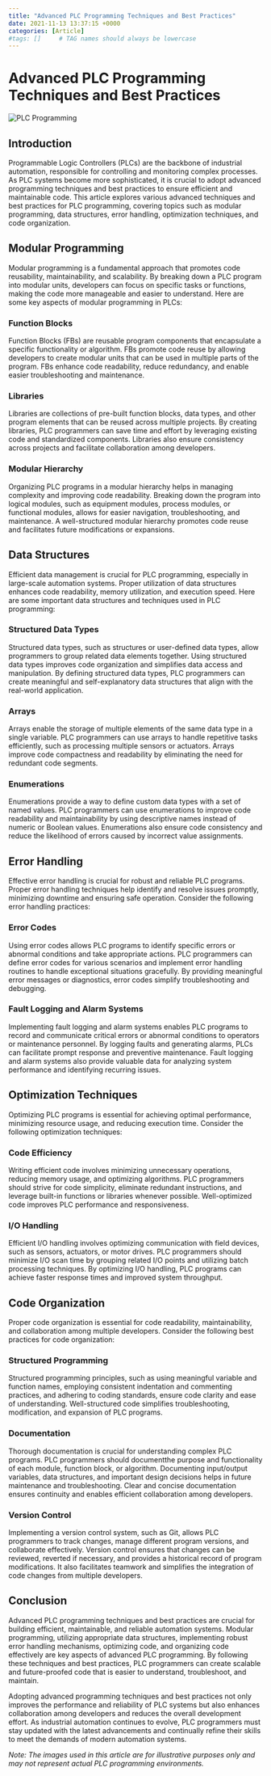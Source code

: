 ```yaml
---
title: "Advanced PLC Programming Techniques and Best Practices"
date: 2021-11-13 13:37:15 +0000
categories: [Article]
#tags: []     # TAG names should always be lowercase
---
```


# Advanced PLC Programming Techniques and Best Practices

![PLC Programming](https://example.com/plc-programming.jpg)

## Introduction

Programmable Logic Controllers (PLCs) are the backbone of industrial automation, responsible for controlling and monitoring complex processes. As PLC systems become more sophisticated, it is crucial to adopt advanced programming techniques and best practices to ensure efficient and maintainable code. This article explores various advanced techniques and best practices for PLC programming, covering topics such as modular programming, data structures, error handling, optimization techniques, and code organization.

## Modular Programming

Modular programming is a fundamental approach that promotes code reusability, maintainability, and scalability. By breaking down a PLC program into modular units, developers can focus on specific tasks or functions, making the code more manageable and easier to understand. Here are some key aspects of modular programming in PLCs:

### Function Blocks

Function Blocks (FBs) are reusable program components that encapsulate a specific functionality or algorithm. FBs promote code reuse by allowing developers to create modular units that can be used in multiple parts of the program. FBs enhance code readability, reduce redundancy, and enable easier troubleshooting and maintenance.

### Libraries

Libraries are collections of pre-built function blocks, data types, and other program elements that can be reused across multiple projects. By creating libraries, PLC programmers can save time and effort by leveraging existing code and standardized components. Libraries also ensure consistency across projects and facilitate collaboration among developers.

### Modular Hierarchy

Organizing PLC programs in a modular hierarchy helps in managing complexity and improving code readability. Breaking down the program into logical modules, such as equipment modules, process modules, or functional modules, allows for easier navigation, troubleshooting, and maintenance. A well-structured modular hierarchy promotes code reuse and facilitates future modifications or expansions.

## Data Structures

Efficient data management is crucial for PLC programming, especially in large-scale automation systems. Proper utilization of data structures enhances code readability, memory utilization, and execution speed. Here are some important data structures and techniques used in PLC programming:

### Structured Data Types

Structured data types, such as structures or user-defined data types, allow programmers to group related data elements together. Using structured data types improves code organization and simplifies data access and manipulation. By defining structured data types, PLC programmers can create meaningful and self-explanatory data structures that align with the real-world application.

### Arrays

Arrays enable the storage of multiple elements of the same data type in a single variable. PLC programmers can use arrays to handle repetitive tasks efficiently, such as processing multiple sensors or actuators. Arrays improve code compactness and readability by eliminating the need for redundant code segments.

### Enumerations

Enumerations provide a way to define custom data types with a set of named values. PLC programmers can use enumerations to improve code readability and maintainability by using descriptive names instead of numeric or Boolean values. Enumerations also ensure code consistency and reduce the likelihood of errors caused by incorrect value assignments.

## Error Handling

Effective error handling is crucial for robust and reliable PLC programs. Proper error handling techniques help identify and resolve issues promptly, minimizing downtime and ensuring safe operation. Consider the following error handling practices:

### Error Codes

Using error codes allows PLC programs to identify specific errors or abnormal conditions and take appropriate actions. PLC programmers can define error codes for various scenarios and implement error handling routines to handle exceptional situations gracefully. By providing meaningful error messages or diagnostics, error codes simplify troubleshooting and debugging.

### Fault Logging and Alarm Systems

Implementing fault logging and alarm systems enables PLC programs to record and communicate critical errors or abnormal conditions to operators or maintenance personnel. By logging faults and generating alarms, PLCs can facilitate prompt response and preventive maintenance. Fault logging and alarm systems also provide valuable data for analyzing system performance and identifying recurring issues.

## Optimization Techniques

Optimizing PLC programs is essential for achieving optimal performance, minimizing resource usage, and reducing execution time. Consider the following optimization techniques:

### Code Efficiency

Writing efficient code involves minimizing unnecessary operations, reducing memory usage, and optimizing algorithms. PLC programmers should strive for code simplicity, eliminate redundant instructions, and leverage built-in functions or libraries whenever possible. Well-optimized code improves PLC performance and responsiveness.

### I/O Handling

Efficient I/O handling involves optimizing communication with field devices, such as sensors, actuators, or motor drives. PLC programmers should minimize I/O scan time by grouping related I/O points and utilizing batch processing techniques. By optimizing I/O handling, PLC programs can achieve faster response times and improved system throughput.

## Code Organization

Proper code organization is essential for code readability, maintainability, and collaboration among multiple developers. Consider the following best practices for code organization:

### Structured Programming

Structured programming principles, such as using meaningful variable and function names, employing consistent indentation and commenting practices, and adhering to coding standards, ensure code clarity and ease of understanding. Well-structured code simplifies troubleshooting, modification, and expansion of PLC programs.

### Documentation

Thorough documentation is crucial for understanding complex PLC programs. PLC programmers should documentthe purpose and functionality of each module, function block, or algorithm. Documenting input/output variables, data structures, and important design decisions helps in future maintenance and troubleshooting. Clear and concise documentation ensures continuity and enables efficient collaboration among developers.

### Version Control

Implementing a version control system, such as Git, allows PLC programmers to track changes, manage different program versions, and collaborate effectively. Version control ensures that changes can be reviewed, reverted if necessary, and provides a historical record of program modifications. It also facilitates teamwork and simplifies the integration of code changes from multiple developers.

## Conclusion

Advanced PLC programming techniques and best practices are crucial for building efficient, maintainable, and reliable automation systems. Modular programming, utilizing appropriate data structures, implementing robust error handling mechanisms, optimizing code, and organizing code effectively are key aspects of advanced PLC programming. By following these techniques and best practices, PLC programmers can create scalable and future-proofed code that is easier to understand, troubleshoot, and maintain.

Adopting advanced programming techniques and best practices not only improves the performance and reliability of PLC systems but also enhances collaboration among developers and reduces the overall development effort. As industrial automation continues to evolve, PLC programmers must stay updated with the latest advancements and continually refine their skills to meet the demands of modern automation systems.

*Note: The images used in this article are for illustrative purposes only and may not represent actual PLC programming environments.*
